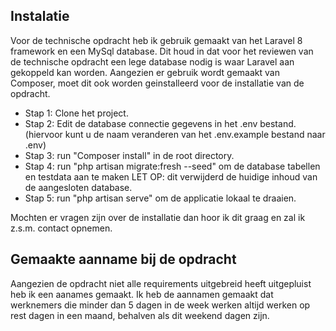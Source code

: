 ## Instalatie

Voor de technische opdracht heb ik gebruik gemaakt van het Laravel 8 framework en een MySql database. Dit houd in dat voor het reviewen van de technische opdracht een lege database nodig is waar Laravel aan gekoppeld kan worden. Aangezien er gebruik wordt gemaakt van Composer, moet dit ook worden geinstalleerd voor de installatie van de opdracht.

* Stap 1: Clone het project.
* Stap 2: Edit de database connectie gegevens in het .env bestand. (hiervoor kunt u de naam veranderen van het .env.example bestand naar .env)
* Stap 3: run "Composer install" in de root directory.
* Stap 4: run "php artisan migrate:fresh --seed" om de database tabellen en testdata aan te maken LET OP: dit verwijderd de huidige inhoud van de aangesloten database.
* Stap 5: run "php artisan serve" om de applicatie lokaal te draaien.

Mochten er vragen zijn over de installatie dan hoor ik dit graag en zal ik z.s.m. contact opnemen.

## Gemaakte aanname bij de opdracht

Aangezien de opdracht niet alle requirements uitgebreid heeft uitgepluist heb ik een aanames gemaakt. Ik heb de aannamen gemaakt dat werknemers die minder dan 5 dagen in de week werken altijd werken op rest dagen in een maand, behalven als dit weekend dagen zijn. 
